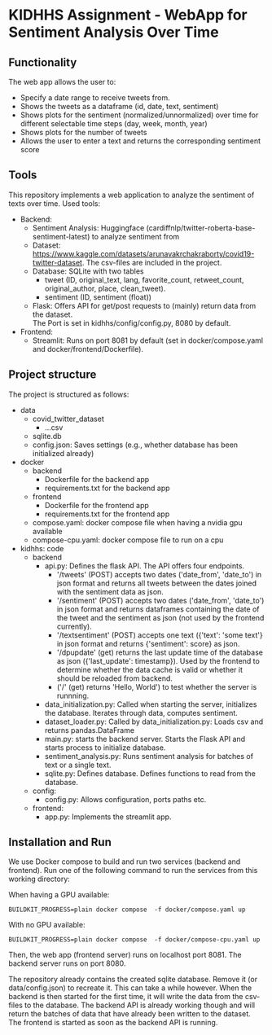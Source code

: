 # KIDHHS Assignment - WebApp for Sentiment Analysis Over Time

## Functionality
The web app allows the user to:
- Specify a date range to receive tweets from.
- Shows the tweets as a dataframe (id, date, text, sentiment)
- Shows plots for the sentiment (normalized/unnormalized) over time for different selectable time steps (day, week, month, year)
- Shows plots for the number of tweets
- Allows the user to enter a text and returns the corresponding sentiment score 



## Tools
This repository implements a web application to analyze the sentiment of texts over time.
Used tools: 
- Backend:
  - Sentiment Analysis: Huggingface (cardiffnlp/twitter-roberta-base-sentiment-latest) to analyze sentiment from
  - Dataset: https://www.kaggle.com/datasets/arunavakrchakraborty/covid19-twitter-dataset. 
  The csv-files are included in the project.
  - Database: SQLite with two tables
    - tweet (ID, original_text, lang, favorite_count, retweet_count, original_author, place, clean_tweet).
    - sentiment (ID, sentiment (float))
  - Flask: Offers API for get/post requests to (mainly) return data from the dataset.  
  The Port is set in kidhhs/config/config.py, 8080 by default.
- Frontend:
  - Streamlit: Runs on port 8081 by default (set in docker/compose.yaml and docker/frontend/Dockerfile).


## Project structure
The project is structured as follows:
- data
  - covid_twitter_dataset
    - ...csv
  - sqlite.db 
  - config.json: Saves settings (e.g., whether database has been initialized already)
- docker 
  - backend
    - Dockerfile for the backend app
    - requirements.txt for the backend app
  - frontend
    - Dockerfile for the frontend app
    - requirements.txt for the frontend app
  - compose.yaml: docker compose file when having a nvidia gpu available
  - compose-cpu.yaml: docker compose file to run on a cpu
- kidhhs: code
  - backend
    - api.py: Defines the flask API. The API offers four endpoints.
      - '/tweets' (POST) accepts two dates ('date_from', 'date_to') in json format and returns all tweets between the dates joined with the sentiment data as json.
      - '/sentiment' (POST) accepts two dates ('date_from', 'date_to') in json format and returns dataframes containing the date of the tweet and the sentiment as json (not used by the frontend currently).
      - '/textsentiment' (POST) accepts one text ({'text': 'some text'} in json format and returns {'sentiment': score} as json.
      - '/dpupdate' (get) returns the last update time of the database as json ({'last_update': timestamp}). Used by the frontend to determine whether the data cache is valid or whether it should be reloaded from backend.
      - ('/'  (get) returns 'Hello, World') to test whether the server is runnning. 
    - data_initialization.py: Called when starting the server, initializes the database. Iterates through data, computes sentiment.
    - dataset_loader.py: Called by data_initialization.py: Loads csv and returns pandas.DataFrame
    - main.py: starts the backend server. Starts the Flask API and starts process to initialize database.
    - sentiment_analysis.py: Runs sentiment analysis for batches of text or a single text.
    - sqlite.py: Defines database. Defines functions to read from the database.
  - config:
    - config.py: Allows configuration, ports paths etc.
  - frontend: 
    - app.py: Implements the streamlit app.


## Installation and Run
We use Docker compose to build and run two services (backend and frontend).
Run one of the following command to run the services from this working directory:

When having a GPU available:

```
BUILDKIT_PROGRESS=plain docker compose  -f docker/compose.yaml up
```

With no GPU available:

```
BUILDKIT_PROGRESS=plain docker compose  -f docker/compose-cpu.yaml up
```

Then, the web app (frontend server) runs on localhost port 8081. 
The backend server runs on port 8080.

The repository already contains the created sqlite database. Remove it (or data/config.json) to recreate it.
This can take a while however.
When the backend is then started for the first time, it will write the data from the csv-files to the database.
The backend API is already working though and will return the batches of data that have already been written to the dataset.
The frontend is started as soon as the backend API is running.
